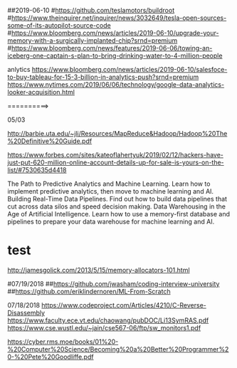 
##2019-06-10
#https://github.com/teslamotors/buildroot
#https://www.theinquirer.net/inquirer/news/3032649/tesla-open-sources-some-of-its-autopilot-source-code
#https://www.bloomberg.com/news/articles/2019-06-10/upgrade-your-memory-with-a-surgically-implanted-chip?srnd=premium
#https://www.bloomberg.com/news/features/2019-06-06/towing-an-iceberg-one-captain-s-plan-to-bring-drinking-water-to-4-million-people

anlytics 
https://www.bloomberg.com/news/articles/2019-06-10/salesfoce-to-buy-tableau-for-15-3-billion-in-analytics-push?srnd=premium
https://www.nytimes.com/2019/06/06/technology/google-data-analytics-looker-acquisition.html


==========>







05/03

http://barbie.uta.edu/~jli/Resources/MapReduce&Hadoop/Hadoop%20The%20Definitive%20Guide.pdf



https://www.forbes.com/sites/kateoflahertyuk/2019/02/12/hackers-have-just-put-620-million-online-account-details-up-for-sale-is-yours-on-the-list/#7530635d4418



The Path to Predictive Analytics and Machine Learning. 
        Learn how to implement predictive analytics, then move to machine learning and AI.
Building Real-Time Data Pipelines.
      Find out how to build data pipelines that cut across data silos and speed decision making.
Data Warehousing in the Age of Artificial Intelligence. 
       Learn how to use a memory-first database and pipelines to prepare your data warehouse for machine learning and AI.

# test
http://jamesgolick.com/2013/5/15/memory-allocators-101.html

#07/19/2018
##https://github.com/jwasham/coding-interview-university
##https://github.com/eriklindernoren/ML-From-Scratch



07/18/2018
https://www.codeproject.com/Articles/4210/C-Reverse-Disassembly
https://www.faculty.ece.vt.edu/chaowang/pubDOC/Li13SymRAS.pdf
https://www.cse.wustl.edu/~jain/cse567-06/ftp/sw_monitors1.pdf




https://cyber.rms.moe/books/01%20-%20Computer%20Science/Becoming%20a%20Better%20Programmer%20-%20Pete%20Goodliffe.pdf
